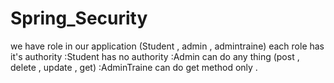 # Spring_Security
we have role in our application (Student , admin , admintraine) each role has it's authority 
:Student has no authority 
:Admin can do any thing (post , delete , update , get) 
:AdminTraine can do get method only .

